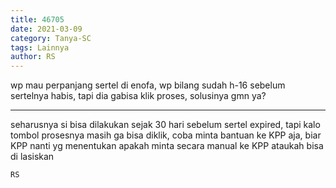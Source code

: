 ```yaml
---
title: 46705
date: 2021-03-09
category: Tanya-SC
tags: Lainnya
author: RS
---
```


wp mau perpanjang sertel di enofa, wp bilang sudah h-16 sebelum sertelnya habis, tapi dia gabisa klik proses, solusinya gmn ya?

---

seharusnya si bisa dilakukan sejak 30 hari sebelum sertel expired, tapi kalo tombol prosesnya masih ga bisa diklik, coba minta bantuan ke KPP aja, biar KPP nanti yg menentukan apakah minta secara manual ke KPP ataukah bisa di lasiskan

`RS`
